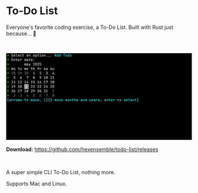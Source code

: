# To-Do List

Everyone's favorite coding exercise, a To-Do List. Built with Rust just because... 🤷

<br>

![To-Do List](preview.png)

**Download:** https://github.com/hexensemble/todo-list/releases

<br>

A super simple CLI To-Do List, nothing more.

Supports Mac and Linux.
